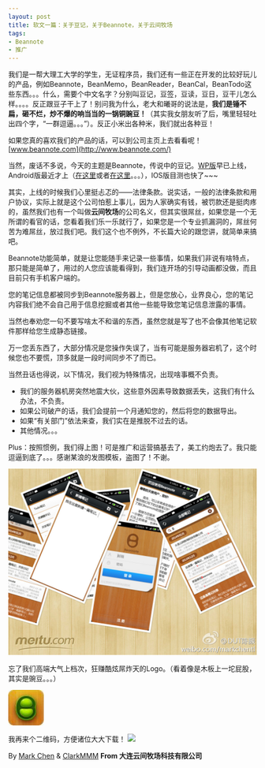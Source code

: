 ```yaml
---
layout: post
title: 软文一篇：关于豆记，关于Beannote，关于云间牧场
tags:
- Beannote
- 推广
---
```


我们是一帮大理工大学的学生，无证程序员，我们还有一些正在开发的比较好玩儿的产品，例如Beannote，BeanMemo，BeanReader，BeanCal，BeanTodo这些东西。。。什么，需要个中文名字？分别叫豆记，豆签，豆读，豆日，豆干儿怎么样。。。。反正跟豆子干上了！别问我为什么，老大和曦哥的说法是，**我们是锤不扁，砸不烂，炒不爆的响当当的一锅铜豌豆！**（其实我女朋友听了后，嘴里轻轻吐出四个字，“一群逗逼。。。”）。反正小米出各种米，我们就出各种豆！

如果您真的喜欢我们的产品的话，可以到公司主页上去看看呢！[www.beannote.com](http://www.beannote.com/)

当然，废话不多说，今天的主题是Beannote，传说中的豆记。[WP版](http://www.windowsphone.com/zh-cn/store/app/beannote/03d348c8-bfc7-4fe7-95d0-da6c54be2111)早已上线，Android版最近才上（[在这里](http://apk.hiapk.com/html/2014/01/2261312.html)或者[在这里](http://app.xiaomi.com/detail/55014)。。。），IOS版目测也快了~~~

其实，上线的时候我们心里挺忐忑的——法律条款。说实话，一般的法律条款和用户协议，实际上就是这个公司怕惹上事儿，因为人家确实有钱，被罚款还是挺肉疼的，虽然我们也有一个叫做**云间牧场**的公司名义，但其实很屌丝，如果您是一个无所谓的看官的话，您看着我们乐一乐就行了，如果您是一个专业抓漏洞的，屌丝何苦为难屌丝，放过我们吧。我们这个也不例外，不长篇大论的跟您讲，就简单来搞吧。

Beannote功能简单，就是让您能随手来记录一些事情，如果我们非说有啥特点，那只能是简单了，用过的人您应该能看得到，我们连开场的引导动画都没做，而且目前只有手机客户端的。

您的笔记信息都被同步到Beannote服务器上，但是您放心，业界良心，您的笔记内容我们绝不会自己用于信息挖掘或者其他一些能导致您笔记信息泄露的事情。

当然也奉劝您一句不要写啥太不和谐的东西，虽然您就是写了也不会像其他笔记软件那样给您生成静态链接。

万一您丢东西了，大部分情况是您操作失误了，当有可能是服务器宕机了，这个时候您也不要慌，顶多就是一段时间同步不了而已。

当然丑话也得说，以下情况，我们视为特殊情况，出现啥事概不负责。

- 我们的服务器机房突然地震大伙，这些意外因素导致数据丢失，这我们有什么办法，不负责。
- 如果公司破产的话，我们会提前一个月通知您的，然后将您的数据导出。
- 如果“有关部门”依法来查，我们实在是推脱不过去的话。
- 其他情况。。。

Plus：按照惯例，我们得上图！可是推广和运营搞基去了，美工约炮去了。我只能逗逼到底了。。。感谢某浪的发图模板，盗图了！不谢。

![](../img/beannote.jpg)

忘了我们高端大气上档次，狂赚酷炫屌炸天的Logo。（看着像是木板上一坨屁股，其实是豌豆。。。）

![](../img/beannote_icon.png)

我再来个二维码，方便诸位大大下载！
![](../img/二维码.png)

By [Mark Chen](http://weibo.com/markchentl) & [ClarkMMM](http://weibo.com/clarkchencoolguy) **From 大连云间牧场科技有限公司**